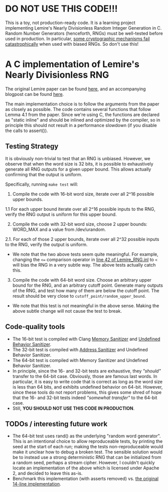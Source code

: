 # DO NOT USE THIS CODE!!!
This is a toy, not production-ready code.
It is a learning project implementing Lemire's Nearly Divisionless Random Integer Generation in C.
Random Number Generators (henceforth, RNGs) must be well-tested before used in production.
In particular, 
[some cryptographic mechanisms fail catastrophically](https://ljk.imag.fr/membres/Jean-Guillaume.Dumas/Enseignements/ProjetsCrypto/FautesECC/Nguyen.pdf) when used with biased RNGs.
So don't use this!

# A C implementation of Lemire's Nearly Divisionless RNG
The original Lemire paper can be found [here](https://arxiv.org/pdf/1805.10941.pdf), and an accompanying blogpost can be found [here](https://lemire.me/blog/2019/06/06/nearly-divisionless-random-integer-generation-on-various-systems/).

The main implementation choice is to follow the arguments from the paper as closely as possible.
The code contains several functions that follow Lemma 4.1 from the paper.
Since we're using C, the functions are declared as "static inline" and should be inlined and optimized by the compiler, so in principle this should not result in a performance slowdown (if you disable the calls to assert()).

## Testing Strategy
It is obviously non-trivial to test that an RNG is unbiased.
However, we observe that when the word size is 32 bits, it is possible to exhaustively generate all RNG outputs for a given upper bound.
This allows actually confirming that the output is uniform.

Specifically, running `make test` will:
1. Compile the code with 16-bit word size, iterate over all 2^16 possible upper bounds.

  1.1 For each upper bound iterate over all 2^16 possible inputs to the RNG, verify the RNG output is uniform for this upper bound.

2. Compile the code with 32-bit word size, choose 2 upper bounds: WORD_MAX and a value from /dev/urandom.

  2.1. For each of those 2 upper bounds, iterate over all 2^32 possible inputs to the RNG, verify the output is uniform.

* We note that the two above tests seem quite meaningful.
    For example, changing the `<=` comparison operator in [line 42 of Lemire_RNG.inl](https://github.com/nimia/Lemire_RNG/blob/master/Lemire_RNG.inl#L42) to `<` will bias the RNG
    in a very subtle way.
    The above tests actually catch this.

3. Compile the code with 64-bit word size. Choose an arbitrary upper bound for the RNG, and an arbitrary cutoff point.
  Generate many outputs of the RNG, and test how many of them are below the cutoff point.
  The result should be very close to `cutoff_point/random_upper_bound`.

  * We note that this test is not meaningful in the above sense.
    Making the above subtle change will not cause the test to break.

## Code-quality tools
* The 16-bit test is compiled with Clang [Memory Sanitizer](http://clang.llvm.org/docs/MemorySanitizer.html) and [Undefined Behavior Sanitizer](https://clang.llvm.org/docs/UndefinedBehaviorSanitizer.html).
* The 32-bit test is compiled with [Address Sanitizer](http://clang.llvm.org/docs/AddressSanitizer.html) and Undefined Behavior Sanitizer.
* The 64-bit test is compiled with Memory Sanitizer and Undefined Behavior Sanitizer.
* In principle, since the 16- and 32-bit tests are exhaustive, they _"should"_ transfer to the 64-bit case.
  Obviously, those are famous last words. In particular, it is easy to write code that is correct as long as the word size is less than 64 bits, and exhibits undefined behavior on 64-bit.
However, since these tools do not report problems, this gives some shred of hope that the 16- and 32-bit tests indeed _"somewhat transfer"_ to the 64-bit case.
* Still, **YOU SHOULD NOT USE THIS CODE IN PRODUCTION**.

## TODOs / interesting future work
* The 64-bit test uses rand() as the underlying "random word generator".
  This is an intentional choice to allow reproduceable tests, by printing the seed at the start of each run; making the tests non-reproduceable would make it unclear how to debug a broken test.
  The sensible solution would be to instead use a strong deterministic RNG that can be initialized from a random seed, perhaps a stream cipher.
  However, I couldn't quickly locate an implementation of the above which is licensed under Apache 2, and decided to leave this as-is.
* Benchmark this implementation (with asserts removed) vs. [the original 14-line implementation](https://lemire.me/blog/2019/06/06/nearly-divisionless-random-integer-generation-on-various-systems/).
